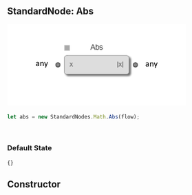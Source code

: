 ## StandardNode: Abs

<img class="zoomable" alt="Abs standard node" src="/images/standard-nodes/math/abs.png" />

<Hierarchy :extend="{name: 'Node', link: '../../api/classes/node.html'}" />
<br/>

```js
let abs = new StandardNodes.Math.Abs(flow);
```

<br/>

### Default State

```js
{}
```

## Constructor

<Method type="method">
  <template v-slot:signature>
    new Abs(<strong>flow: </strong><em><Ref to="../../api/classes/flow">Flow</Ref></em>,
    <strong>options?: </strong><em><Ref to="../../api/interfaces/node-creator-options">NodeCreatorOptions</Ref></em>):
    <em><Ref to="#standardnode-abs">Abs</Ref></em>
  </template>
  <template v-slot:params>
    <Param name="flow">
      <em><Ref to="../../api/classes/flow">Flow</Ref></em>
    </Param>
    <Param name="options?">
      <em><Ref to="../../api/interfaces/node-creator-options">NodeCreatorOptions</Ref></em>
      <template v-slot:default-value>
        <em>{}</em>
      </template>
    </Param>
  </template>
</Method>
